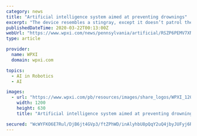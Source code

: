 ```yaml
---
category: news
title: "Artificial intelligence system aimed at preventing drownings"
excerpt: "The device resembles a stingray, except it doesn’t patrol the water in search of prey -- rather than threaten humans, it aims to save them"
publishedDateTime: 2020-03-22T00:13:00Z
webUrl: "https://www.wpxi.com/news/pennsylvania/artificial/RSZP6PEMV7XNLKA4RNIQSDO3IM/"
type: article

provider:
  name: WPXI
  domain: wpxi.com

topics:
  - AI in Robotics
  - AI

images:
  - url: "https://www.wpxi.com/pb/resources/images/share_logos/WPXI_1200x630.png"
    width: 1200
    height: 630
    title: "Artificial intelligence system aimed at preventing drownings"

secured: "WcWYFKO6E7Rul/DjB6jt4GVp3/ftZPhWD/inAlyhbU8pQqY2uQ4jbyJUFyj6RB94S55EER+ZpmYSXcuStdhB06nM5AdVo4oVNpMPH4T59K+66lnZHiTTpjpciyjuN9BnUKEmA7SGfmnHAWU3HobkyzevRB5ASla5L59bkT/tDJo3gEEsYpTzd+wFB/j+3LGbG8UllTo8CMu28isb6XptpS2ANkpBtGLKgBM+Uz0vSpw1nTCIo4LcV316VTko+Js0qJWwesLW/3pCWmEpOT2BdWFjJKowAlivM9jql2/Zo2J7vTwfrUCZoQwORhPMJmxq;yuWHIg5PH4rCG3jjZzq2JA=="
---
```


